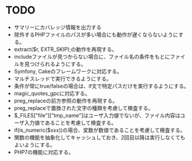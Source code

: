 # TODO

* サマリーにカバレッジ情報を出力する
* 除外するPHPファイルのパスが多い場合にも動作が遅くならないようにする。
* extract($r, EXTR_SKIP);の動作を再現する。
* includeファイルが見つからない場合に、ファイル名の条件をもとにファイルを見つけられるようにする。
* Symfony, Cakeのフレームワークに対応する。
* マルチスレッドで実行できるようにする。
* 条件が常にtrue/falseの場合は、if文で特定パスだけを実行するようにする。
* magic_quotes_gpcに対応する。
* preg_replaceの前方参照の動作を再現する。
* preg_replaceで置換された文字の種類を考慮して検査する。
* $_FILES["file"]["tmp_name"]はユーザ入力値でないが、ファイル内容はユーザ入力値であることを考慮して検査する。
* if(is_numeric($xxx))の場合、変数が数値であることを考慮して検査する。
* 関数の機能を抽象化してキャッシュしておき、2回目以降は実行しなくてもよいようにする。
* PHP7の機能に対応する。
